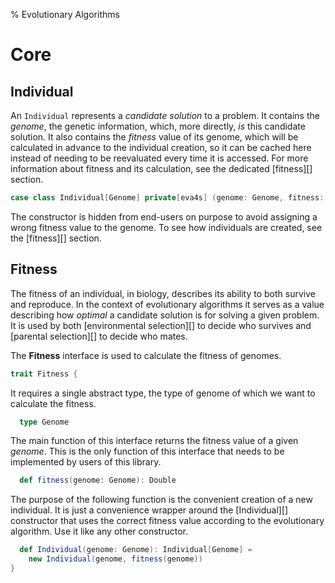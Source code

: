 % Evolutionary Algorithms

# Core

## Individual

An `Individual` represents a *candidate solution* to a problem. It contains the *genome*, the
genetic information, which, more directly, *is* this candidate solution. It also contains the
*fitness* value of its genome, which will be calculated in advance to the individual creation, so it
can be cached here instead of needing to be reevaluated every time it is accessed. For more
information about fitness and its calculation, see the dedicated [fitness][] section.

```scala
case class Individual[Genome] private[eva4s] (genome: Genome, fitness: Double)
```

The constructor is hidden from end-users on purpose to avoid assigning a wrong fitness value to the
genome. To see how individuals are created, see the [fitness][] section.

## Fitness

The fitness of an individual, in biology, describes its ability to both survive and reproduce. In
the context of evolutionary algorithms it serves as a value describing how *optimal* a candidate
solution is for solving a given problem. It is used by both [environmental selection][] to decide
who survives and [parental selection][] to decide who mates.

The **Fitness** interface is used to calculate the fitness of genomes.

```scala
trait Fitness {
```

It requires a single abstract type, the type of genome of which we want to calculate the fitness.

```scala
  type Genome
```

The main function of this interface returns the fitness value of a given *genome*. This is the only
function of this interface that needs to be implemented by users of this library.

```scala
  def fitness(genome: Genome): Double
```

The purpose of the following function is the convenient creation of a new individual. It is just a
convenience wrapper around the [Individual][] constructor that uses the correct fitness value
according to the evolutionary algorithm. Use it like any other constructor.

```scala
  def Individual(genome: Genome): Individual[Genome] =
    new Individual(genome, fitness(genome))
}
```
